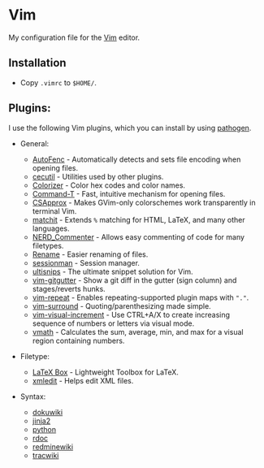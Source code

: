 Vim
===

My configuration file for the [Vim](http://git-scm.com/) editor.

Installation
------------

* Copy `.vimrc` to `$HOME/`.

Plugins:
--------

I use the following Vim plugins, which you can install by using
[pathogen](https://github.com/tpope/vim-pathogen).

  * General:
	* [AutoFenc](https://github.com/s3rvac/AutoFenc) - Automatically detects and sets file encoding when opening files.
	* [cecutil](http://www.vim.org/scripts/script.php?script_id=1066) - Utilities used by other plugins.
	* [Colorizer](https://github.com/chrisbra/Colorizer) - Color hex codes and color names.
	* [Command-T](https://github.com/wincent/command-t) - Fast, intuitive mechanism for opening files.
	* [CSApprox](https://github.com/godlygeek/csapprox) - Makes GVim-only colorschemes work transparently in terminal Vim.
	* [matchit](http://www.vim.org/scripts/script.php?script_id=39) - Extends `%` matching for HTML, LaTeX, and many other languages.
	* [NERD_Commenter](http://www.vim.org/scripts/script.php?script_id=1218) - Allows easy commenting of code for many filetypes.
	* [Rename](http://www.vim.org/scripts/script.php?script_id=1928) - Easier renaming of files.
	* [sessionman](http://www.vim.org/scripts/script.php?script_id=2010) - Session manager.
	* [ultisnips](https://github.com/SirVer/ultisnips) - The ultimate snippet solution for Vim.
	* [vim-gitgutter](https://github.com/airblade/vim-gitgutter) - Show a git diff in the gutter (sign column) and stages/reverts hunks.
	* [vim-repeat](https://github.com/tpope/vim-repeat) - Enables repeating-supported plugin maps with `"."`.
	* [vim-surround](https://github.com/tpope/vim-surround) - Quoting/parenthesizing made simple.
	* [vim-visual-increment](https://github.com/triglav/vim-visual-increment) - Use CTRL+A/X to create increasing sequence of numbers or letters via visual mode.
	* [vmath](https://github.com/DavidGamba/vim-vmath) - Calculates the sum, average, min, and max for a visual region containing numbers.

  * Filetype:
	* [LaTeX Box](https://github.com/LaTeX-Box-Team/LaTeX-Box) - Lightweight Toolbox for LaTeX.
	* [xmledit](https://github.com/sukima/xmledit) - Helps edit XML files.

  * Syntax:
	* [dokuwiki](https://github.com/nblock/vim-dokuwiki)
	* [jinja2](https://github.com/Glench/Vim-Jinja2-Syntax)
	* [python](https://github.com/hdima/python-syntax)
	* [rdoc](https://github.com/depuracao/vim-rdoc)
	* [redminewiki](https://github.com/s3rvac/vim-syntax-redminewiki)
	* [tracwiki](http://www.vim.org/scripts/script.php?script_id=3337)
